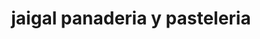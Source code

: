 ---
title: "jaigal panaderia y pasteleria"
url: /chapinero/jaigal-panaderia-y-pasteleria/
shop: panadería
---